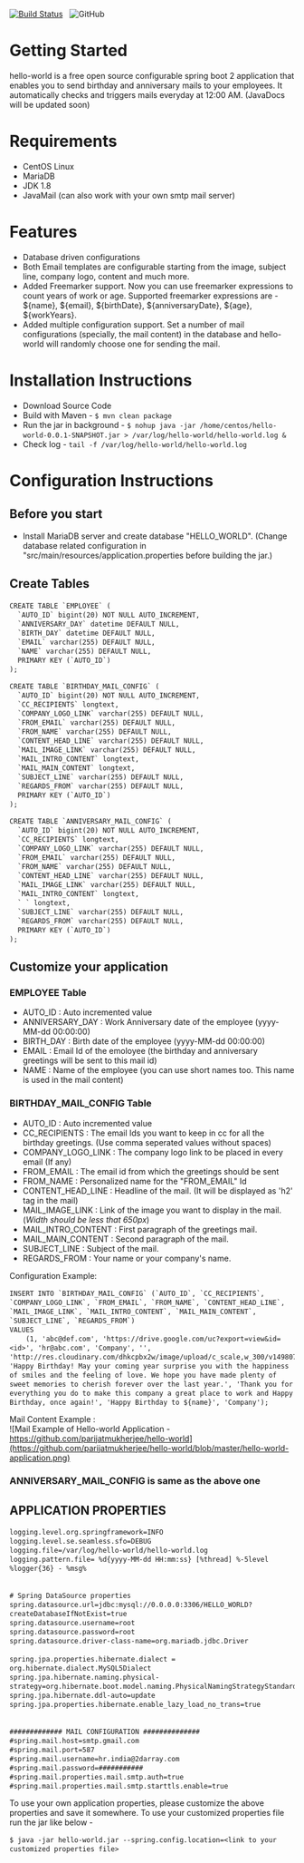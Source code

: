 [![Build Status](https://travis-ci.org/parijatmukherjee/hello-world.svg?branch=master)](https://travis-ci.org/parijatmukherjee/hello-world)
&#160;
![GitHub](https://img.shields.io/github/license/parijatmukherjee/hello-world.svg)

# Getting Started
hello-world is a free open source configurable spring boot 2 application that enables you to send birthday and anniversary mails to your employees. It automatically checks and triggers mails everyday at 12:00 AM. (JavaDocs will be updated soon)

# Requirements
- CentOS Linux
- MariaDB
- JDK 1.8
- JavaMail (can also work with your own smtp mail server)

# Features
- Database driven configurations
- Both Email templates are configurable starting from the image, subject line, company logo, content and much more.
- Added Freemarker support. Now you can use freemarker expressions to count years of work or age. Supported freemarker expressions are - ${name}, ${email}, ${birthDate}, ${anniversaryDate}, ${age}, ${workYears}.
- Added multiple configuration support. Set a number of mail configurations (specially, the mail content) in the database and hello-world will randomly choose one for sending the mail.

# Installation Instructions
- Download Source Code
- Build with Maven - ```$ mvn clean package```
- Run the jar in background - ```$ nohup java -jar /home/centos/hello-world-0.0.1-SNAPSHOT.jar > /var/log/hello-world/hello-world.log &```
- Check log - ```tail -f /var/log/hello-world/hello-world.log```

# Configuration Instructions

## Before you start
- Install MariaDB server and create database "HELLO_WORLD". (Change database related configuration in "src/main/resources/application.properties before building the jar.)

## Create Tables
```mysql
CREATE TABLE `EMPLOYEE` (
  `AUTO_ID` bigint(20) NOT NULL AUTO_INCREMENT,
  `ANNIVERSARY_DAY` datetime DEFAULT NULL,
  `BIRTH_DAY` datetime DEFAULT NULL,
  `EMAIL` varchar(255) DEFAULT NULL,
  `NAME` varchar(255) DEFAULT NULL,
  PRIMARY KEY (`AUTO_ID`)
);
```
```mysql
CREATE TABLE `BIRTHDAY_MAIL_CONFIG` (
  `AUTO_ID` bigint(20) NOT NULL AUTO_INCREMENT,
  `CC_RECIPIENTS` longtext,
  `COMPANY_LOGO_LINK` varchar(255) DEFAULT NULL,
  `FROM_EMAIL` varchar(255) DEFAULT NULL,
  `FROM_NAME` varchar(255) DEFAULT NULL,
  `CONTENT_HEAD_LINE` varchar(255) DEFAULT NULL,
  `MAIL_IMAGE_LINK` varchar(255) DEFAULT NULL,
  `MAIL_INTRO_CONTENT` longtext,
  `MAIL_MAIN_CONTENT` longtext,
  `SUBJECT_LINE` varchar(255) DEFAULT NULL,
  `REGARDS_FROM` varchar(255) DEFAULT NULL,
  PRIMARY KEY (`AUTO_ID`)
);
```
```mysql
CREATE TABLE `ANNIVERSARY_MAIL_CONFIG` (
  `AUTO_ID` bigint(20) NOT NULL AUTO_INCREMENT,
  `CC_RECIPIENTS` longtext,
  `COMPANY_LOGO_LINK` varchar(255) DEFAULT NULL,
  `FROM_EMAIL` varchar(255) DEFAULT NULL,
  `FROM_NAME` varchar(255) DEFAULT NULL,
  `CONTENT_HEAD_LINE` varchar(255) DEFAULT NULL,
  `MAIL_IMAGE_LINK` varchar(255) DEFAULT NULL,
  `MAIL_INTRO_CONTENT` longtext,
  ` ` longtext,
  `SUBJECT_LINE` varchar(255) DEFAULT NULL,
  `REGARDS_FROM` varchar(255) DEFAULT NULL,
  PRIMARY KEY (`AUTO_ID`)
);
```
## Customize your application

### EMPLOYEE Table
- AUTO_ID : Auto incremented value
- ANNIVERSARY_DAY : Work Anniversary date of the employee (yyyy-MM-dd 00:00:00)
- BIRTH_DAY : Birth date of the employee (yyyy-MM-dd 00:00:00)
- EMAIL : Email Id of the emoloyee (the birthday and anniversary greetings will be sent to this mail id)
- NAME : Name of the employee (you can use short names too. This name is used in the mail content)

### BIRTHDAY_MAIL_CONFIG Table
- AUTO_ID : Auto incremented value
- CC_RECIPIENTS : The email Ids you want to keep in cc for all the birthday greetings. (Use comma seperated values without spaces)
- COMPANY_LOGO_LINK : The company logo link to be placed in every email (If any)
- FROM_EMAIL : The email id from which the greetings should be sent
- FROM_NAME : Personalized name for the "FROM_EMAIL" Id
- CONTENT_HEAD_LINE : Headline of the mail. (It will be displayed as 'h2' tag in the mail)
- MAIL_IMAGE_LINK : Link of the image you want to display in the mail. (*Width should be less that 650px*)
- MAIL_INTRO_CONTENT : First paragraph of the greetings mail.
- MAIL_MAIN_CONTENT : Second paragraph of the mail.
- SUBJECT_LINE : Subject of the mail.
- REGARDS_FROM : Your name or your company's name.

Configuration Example:
```mysql
INSERT INTO `BIRTHDAY_MAIL_CONFIG` (`AUTO_ID`, `CC_RECIPIENTS`, `COMPANY_LOGO_LINK`, `FROM_EMAIL`, `FROM_NAME`, `CONTENT_HEAD_LINE`, `MAIL_IMAGE_LINK`, `MAIL_INTRO_CONTENT`, `MAIL_MAIN_CONTENT`, `SUBJECT_LINE`, `REGARDS_FROM`)
VALUES
	(1, 'abc@def.com', 'https://drive.google.com/uc?export=view&id=<id>', 'hr@abc.com', 'Company', '', 'http://res.cloudinary.com/dhkcpbx2w/image/upload/c_scale,w_300/v1498078911/Happy_Birthday_uwz5vs.png', 'Happy Birthday! May your coming year surprise you with the happiness of smiles and the feeling of love. We hope you have made plenty of sweet memories to cherish forever over the last year.', 'Thank you for everything you do to make this company a great place to work and Happy Birthday, once again!', 'Happy Birthday to ${name}', 'Company');
```

Mail Content Example :
<br />
![Mail Example of Hello-world Application - https://github.com/parijatmukherjee/hello-world](https://github.com/parijatmukherjee/hello-world/blob/master/hello-world-application.png)

### ANNIVERSARY_MAIL_CONFIG is same as the above one


## APPLICATION PROPERTIES

```
logging.level.org.springframework=INFO
logging.level.se.seamless.sfo=DEBUG
logging.file=/var/log/hello-world/hello-world.log
logging.pattern.file= %d{yyyy-MM-dd HH:mm:ss} [%thread] %-5level %logger{36} - %msg%


# Spring DataSource properties
spring.datasource.url=jdbc:mysql://0.0.0.0:3306/HELLO_WORLD?createDatabaseIfNotExist=true
spring.datasource.username=root
spring.datasource.password=root
spring.datasource.driver-class-name=org.mariadb.jdbc.Driver

spring.jpa.properties.hibernate.dialect = org.hibernate.dialect.MySQL5Dialect
spring.jpa.hibernate.naming.physical-strategy=org.hibernate.boot.model.naming.PhysicalNamingStrategyStandardImpl
spring.jpa.hibernate.ddl-auto=update
spring.jpa.properties.hibernate.enable_lazy_load_no_trans=true


############# MAIL CONFIGURATION ##############
#spring.mail.host=smtp.gmail.com
#spring.mail.port=587
#spring.mail.username=hr.india@2darray.com
#spring.mail.password=###########
#spring.mail.properties.mail.smtp.auth=true
#spring.mail.properties.mail.smtp.starttls.enable=true
```

To use your own application properties, please customize the above properties and save it somewhere.
To use your customized properties file run the jar like below -

```
$ java -jar hello-world.jar --spring.config.location=<link to your customized properties file>

```
